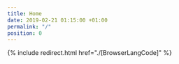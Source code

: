 ```yaml
---
title: Home
date: 2019-02-21 01:15:00 +01:00
permalink: "/"
position: 0
---
```


{% include redirect.html href="./[BrowserLangCode]" %}